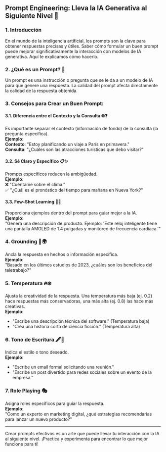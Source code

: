 ## Prompt Engineering: Lleva la IA Generativa al Siguiente Nivel 🚀

### 1. Introducción
En el mundo de la inteligencia artificial, los prompts son la clave para obtener respuestas precisas y útiles. Saber cómo formular un buen prompt puede mejorar significativamente la interacción con modelos de IA generativa. Aquí te explicamos cómo hacerlo.

### 2. ¿Qué es un Prompt? 🤔
Un prompt es una instrucción o pregunta que se le da a un modelo de IA para que genere una respuesta. La calidad del prompt afecta directamente la calidad de la respuesta obtenida.

### 3. Consejos para Crear un Buen Prompt:

#### 3.1. Diferencia entre el Contexto y la Consulta 🌐❓ 
Es importante separar el contexto (información de fondo) de la consulta (la pregunta específica).  
**Ejemplo**:  
**Contexto**: "Estoy planificando un viaje a París en primavera."  
**Consulta**: "¿Cuáles son las atracciones turísticas que debo visitar?"

#### 3.2. Sé Claro y Específico 📋✨ 
Prompts específicos reducen la ambigüedad.  
**Ejemplo**:  
❌ "Cuéntame sobre el clima."  
✅ "¿Cuál es el pronóstico del tiempo para mañana en Nueva York?"

#### 3.3. Few-Shot Learning 🧠📖 
Proporciona ejemplos dentro del prompt para guiar mejor a la IA.  
**Ejemplo**:  
"Genera una descripción de producto. Ejemplo: 'Este reloj inteligente tiene una pantalla AMOLED de 1.4 pulgadas y monitoreo de frecuencia cardíaca.'"

### 4. Grounding 🧩🌍
Ancla la respuesta en hechos o información específica.  
**Ejemplo**:  
"Basado en los últimos estudios de 2023, ¿cuáles son los beneficios del teletrabajo?"

### 5. Temperatura 🔥❄️
Ajusta la creatividad de la respuesta. Una temperatura más baja (ej. 0.2) hace respuestas más conservadoras, una más alta (ej. 0.8) las hace más creativas.  
**Ejemplo**:  
- "Escribe una descripción técnica del software." (Temperatura baja)  
- "Crea una historia corta de ciencia ficción." (Temperatura alta)

### 6. Tono de Escritura 🖋️🎨
Indica el estilo o tono deseado.  
**Ejemplo**:  
- "Escribe un email formal solicitando una reunión."  
- "Escribe un post divertido para redes sociales sobre un evento de la empresa."

### 7. Role Playing 🎭
Asigna roles específicos para guiar la respuesta.  
**Ejemplo**:  
"Como un experto en marketing digital, ¿qué estrategias recomendarías para lanzar un nuevo producto?"

---

Crear prompts efectivos es un arte que puede llevar tu interacción con la IA al siguiente nivel. ¡Practica y experimenta para encontrar lo que mejor funcione para ti!
